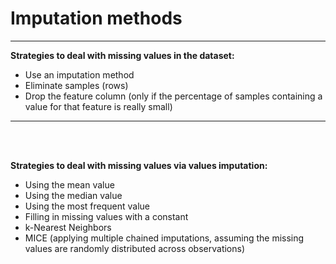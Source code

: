 # Imputation methods

***
**Strategies to deal with missing values in the dataset:**

- Use an imputation method
- Eliminate samples (rows)
- Drop the feature column (only if the percentage of samples containing a value for that feature is really small)

***

<br>

<br>

**Strategies to deal with missing values via values imputation:**

- Using the mean value
- Using the median value
- Using the most frequent value
- Filling in missing values with a constant
- k-Nearest Neighbors
- MICE (applying multiple chained imputations, assuming the missing values are randomly distributed across observations)
